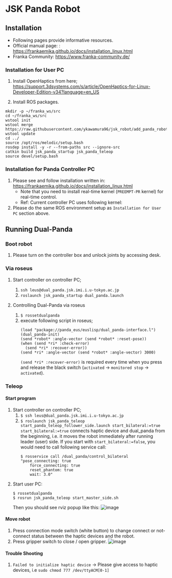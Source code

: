 # JSK Panda Robot
## Installation
- Following pages provide informative resources.
- Official manual page: : https://frankaemika.github.io/docs/installation_linux.html
- Franka Community: https://www.franka-community.de/


### Installation for User PC
1. Install OpenHaptics from here; https://support.3dsystems.com/s/article/OpenHaptics-for-Linux-Developer-Edition-v34?language=en_US

2. Install ROS packages.
```
mkdir -p ~/franka_ws/src
cd ~/franka_ws/src
wstool init
wstool merge https://raw.githubusercontent.com/ykawamura96/jsk_robot/add_panda_robot/jsk_panda_robot/jsk_panda.rosinstall
wstool update
cd ../
source /opt/ros/melodic/setup.bash
rosdep install -y -r --from-paths src --ignore-src
catkin build jsk_panda_startup jsk_panda_teleop
source devel/setup.bash
```
### Installation for Panda Controller PC
1. Please see and follow installation written in: https://frankaemika.github.io/docs/installation_linux.html
   * Note that you need to install real-time kernel (`PREEMPT-PR` kernel) for real-time control.
   * Ref: Current controller PC uses following kernel:
2. Please do the same ROS environment setup as `Installation for User PC` section above.



## Running Dual-Panda
### Boot robot
1. Please turn on the controller box and unlock joints by accessing desk.
### Via roseus
1. Start controller on controller PC;
   1.  `ssh leus@dual_panda.jsk.imi.i.u-tokyo.ac.jp`
   2.  `roslaunch jsk_panda_startup dual_panda.launch`

2. Controlling Dual-Panda via roseus
   1. `$ rossetdualpanda`
   2. execute following script in roseus;
      ```
      (load "package://panda_eus/euslisp/dual_panda-interface.l")
      (dual_panda-init)
      (send *robot* :angle-vector (send *robot* :reset-pose))
      (when (send *ri* :check-error)
        (send *ri* :recover-error))
      (send *ri* :angle-vector (send *robot* :angle-vector) 3000)
      ```
      `(send *ri* :recover-error)` is required every time when you press and release the black switch (`activated` -> `monitored stop` -> `activated`).
### Teleop
#### Start program
1. Start controller on controller PC;
   1.  `$ ssh leus@dual_panda.jsk.imi.i.u-tokyo.ac.jp`
   2.  `$ roslaunch jsk_panda_teleop start_panda_teleop_follower_side.launch start_bilateral:=true`
        `start_bilateral:=true` connects haptic device and dual_panda from the beginning, i.e. it moves the robot immediately after running leader (user) side.
        If you start with `start_bilateral:=false`, you would need to call following service call:
        ```
        $ rosservice call /dual_panda/control_bilateral "pose_connecting: true
            force_connecting: true
            reset_phantom: true
            wait: 3.0" 
        ```
2.  Start user PC:
    ```
    $ rossetdualpanda
    $ rosrun jsk_panda_teleop start_master_side.sh
    ```
    Then you should see rviz popup like this: 
![image](https://user-images.githubusercontent.com/43567489/159150327-5e4d246b-2311-4eb4-814a-7f6fd11b6f29.png)

#### Move robot
1. Press connection mode switch (white button) to change connect or not-connect status between the haptic devices and the robot.
2. Press gripper switch to close / open gripper.
![image](https://user-images.githubusercontent.com/43567489/159150507-75122802-121e-4a22-abd1-b9540890950b.png)

#### Trouble Shooting
1.  `Failed to initialize haptic device`  -> Please give access to haptic devices, i.e `sudo chmod 777 /dev/ttyACM[0-1]`

